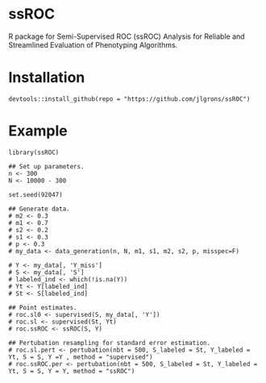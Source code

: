 # ssROC
R package for Semi-Supervised ROC (ssROC) Analysis for Reliable and Streamlined Evaluation of Phenotyping Algorithms.


# Installation
```{R, eval = FALSE}
devtools::install_github(repo = "https://github.com/jlgrons/ssROC")
```

# Example
```{R, eval = FALSE}
library(ssROC)

## Set up parameters.
n <- 300
N <- 10000 - 300

set.seed(92047)

## Generate data.
# m2 <- 0.3
# m1 <- 0.7 
# s2 <- 0.2
# s1 <- 0.3
# p <- 0.3
# my_data <- data_generation(n, N, m1, s1, m2, s2, p, misspec=F)

# Y <- my_data[, 'Y_miss']
# S <- my_data[, 'S']
# labeled_ind <- which(!is.na(Y))
# Yt <- Y[labeled_ind]
# St <- S[labeled_ind]

## Point estimates.
# roc.sl0 <- supervised(S, my_data[, 'Y'])
# roc.sl <- supervised(St, Yt)
# roc.ssROC <- ssROC(S, Y)

## Pertubation resampling for standard error estimation.
# roc.sl.pert <- pertubation(nbt = 500, S_labeled = St, Y_labeled = Yt, S = S, Y =Y , method = "supervised")
# roc.ssROC.per <- pertubation(nbt = 500, S_labeled = St, Y_labeled = Yt, S = S, Y = Y, method = "ssROC")
```
